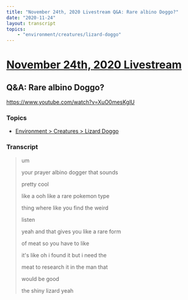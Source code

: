 ```yaml
---
title: "November 24th, 2020 Livestream Q&A: Rare albino Doggo?"
date: "2020-11-24"
layout: transcript
topics:
    - "environment/creatures/lizard-doggo"
---
```

# [November 24th, 2020 Livestream](../2020-11-24.md)
## Q&A: Rare albino Doggo?
https://www.youtube.com/watch?v=XuO0mesKglU

### Topics
* [Environment > Creatures > Lizard Doggo](../topics/environment/creatures/lizard-doggo.md)

### Transcript

> um
>
> your prayer albino dogger that sounds
>
> pretty cool
>
> like a ooh like a rare pokemon type
>
> thing where like you find the weird
>
> listen
>
> yeah and that gives you like a rare form
>
> of meat so you have to like
>
> it's like oh i found it but i need the
>
> meat to research it in the man that
>
> would be good
>
> the shiny lizard yeah

